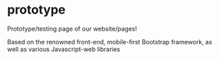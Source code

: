 # prototype
Prototype/testing page of our website/pages!

Based on the renowned front-end, mobile-first Bootstrap framework, as well as various Javascript-web libraries 
